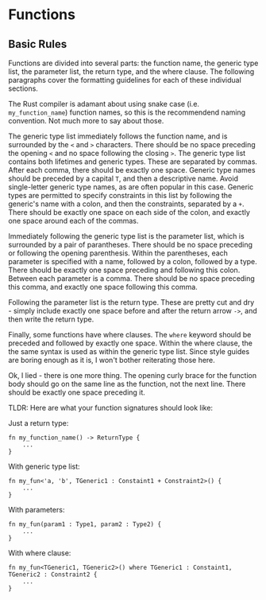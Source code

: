 # Functions

## Basic Rules

Functions are divided into several parts: the function name, the generic type list, the parameter list, the return type, and the where clause. The following paragraphs cover the formatting guidelines for each of these individual sections.

The Rust compiler is adamant about using snake case (i.e. `my_function_name`) function names, so this is the recommendend naming convention. Not much more to say about those.

The generic type list immediately follows the function name, and is surrounded by the `<` and `>` characters. There should be no space preceding the opening `<` and no space following the closing `>`. The generic type list contains both lifetimes and generic types. These are separated by commas. After each comma, there should be exactly one space. Generic type names should be preceded by a capital `T`, and then a descriptive name. Avoid single-letter generic type names, as are often popular in this case. Generic types are permitted to specify constraints in this list by following the generic's name with a colon, and then the constraints, separated by a `+`. There should be exactly one space on each side of the colon, and exactly one space around each of the commas.

Immediately following the generic type list is the parameter list, which is surrounded by a pair of parantheses. There should be no space preceding or following the opening parenthesis. Within the parentheses, each parameter is specified with a name, followed by a colon, followed by a type. There should be exactly one space preceding and following this colon. Between each parameter is a comma. There should be no space preceding this comma, and exactly one space following this comma.

Following the parameter list is the return type. These are pretty cut and dry - simply include exactly one space before and after the return arrow `->`, and then write the return type.

Finally, some functions have where clauses. The `where` keyword should be preceded and followed by exactly one space. Within the where clause, the the same syntax is used as within the generic type list. Since style guides are boring enough as it is, I won't bother reiterating those here.

Ok, I lied - there is one more thing. The opening curly brace for the function body should go on the same line as the function, not the next line. There should be exactly one space preceding it.

TLDR: Here are what your function signatures should look like:

Just a return type:
```
fn my_function_name() -> ReturnType {
    ...
}
```

With generic type list:
```
fn my_fun<'a, 'b', TGeneric1 : Constaint1 + Constraint2>() {
    ...
}
```

With parameters:
```
fn my_fun(param1 : Type1, param2 : Type2) {
    ...
}
```

With where clause:
```
fn my_fun<TGeneric1, TGeneric2>() where TGeneric1 : Constaint1, TGeneric2 : Constraint2 {
    ...
}
```
